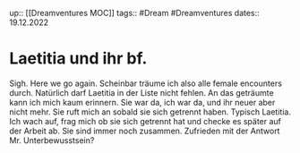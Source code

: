 up:: [[Dreamventures MOC]]
tags:: #Dream #Dreamventures
dates:: 19.12.2022


# Laetitia und ihr bf.

Sigh. Here we go again. Scheinbar träume ich also alle female encounters durch.
Natürlich darf Laetitia in der Liste nicht fehlen.
An das geträumte kann ich mich kaum erinnern.
Sie war da, ich war da, und ihr neuer aber nicht mehr.
Sie ruft mich an sobald sie sich getrennt haben. Typisch Laetitia.
Ich wach auf, frag mich ob sie sich getrennt hat und checke es später auf der Arbeit ab.
Sie sind immer noch zusammen.
Zufrieden mit der Antwort Mr. Unterbewusstsein? 